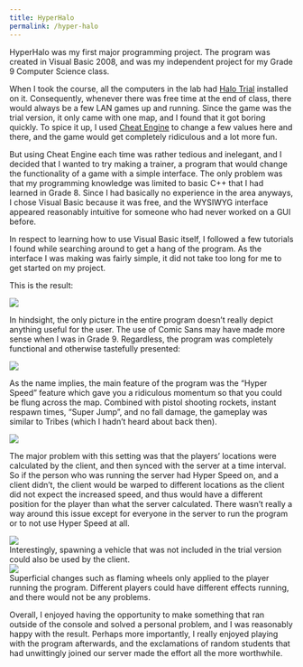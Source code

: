 ```yaml
---
title: HyperHalo
permalink: /hyper-halo
---
```


HyperHalo was my first major programming project. The program was created in Visual Basic 2008, and was my independent project for my Grade 9 Computer Science class.

When I took the course, all the computers in the lab had [Halo Trial](http://halo.wikia.com/wiki/Halo:_Combat_Evolved_Trial) installed on it. Consequently, whenever there was free time at the end of class, there would always be a few LAN games up and running. Since the game was the trial version, it only came with one map, and I found that it got boring quickly. To spice it up, I used [Cheat Engine](http://www.cheatengine.org/aboutce.php) to change a few values here and there, and the game would get completely ridiculous and a lot more fun.

But using Cheat Engine each time was rather tedious and inelegant, and I decided that I wanted to try making a trainer, a program that would change the functionality of a game with a simple interface. The only problem was that my programming knowledge was limited to basic C++ that I had learned in Grade 8. Since I had basically no experience in the area anyways, I chose Visual Basic because it was free, and the WYSIWYG interface appeared reasonably intuitive for someone who had never worked on a GUI before.

In respect to learning how to use Visual Basic itself, I followed a few tutorials I found while searching around to get a hang of the program. As the interface I was making was fairly simple, it did not take too long for me to get started on my project.

This is the result:

<img class="image-landscape-small" src="{{ site.url }}/assets/img/hyper_halo/main.png"/>

In hindsight, the only picture in the entire program doesn’t really depict anything useful for the user. The use of Comic Sans may have made more sense when I was in Grade 9. Regardless, the program was completely functional and otherwise tastefully presented:

<img class="image-landscape" src="{{ site.url }}/assets/img/hyper_halo/menus.png"/>

As the name implies, the main feature of the program was the “Hyper Speed” feature which gave you a ridiculous momentum so that you could be flung across the map. Combined with pistol shooting rockets, instant respawn times, “Super Jump”, and no fall damage, the gameplay was similar to Tribes (which I hadn’t heard about back then).

<img class="image-landscape" src="{{ site.url }}/assets/img/hyper_halo/flying.png"/>

The major problem with this setting was that the players’ locations were calculated by the client, and then synced with the server at a time interval. So if the person who was running the server had Hyper Speed on, and a client didn’t, the client would be warped to different locations as the client did not expect the increased speed, and thus would have a different position for the player than what the server calculated. There wasn’t really a way around this issue except for everyone in the server to run the program or to not use Hyper Speed at all.

<img class="image-landscape" src="{{ site.url }}/assets/img/hyper_halo/tank.png"/>

<div class="image-landscape-caption">Interestingly, spawning a vehicle that was not included in the trial version could also be used by the client.</div>

<img class="image-landscape" src="{{ site.url }}/assets/img/hyper_halo/flames.png"/>

<div class="image-landscape-caption">Superficial changes such as flaming wheels only applied to the player running the program. Different players could have different effects running, and there would not be any problems.</div>

Overall, I enjoyed having the opportunity to make something that ran outside of the console and solved a personal problem, and I was reasonably happy with the result. Perhaps more importantly, I really enjoyed playing with the program afterwards, and the exclamations of random students that had unwittingly joined our server made the effort all the more worthwhile.
